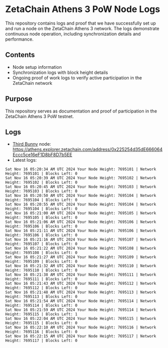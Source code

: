 # ZetaChain Athens 3 PoW Node Logs
This repository contains logs and proof that we have successfully set up and run a node on the ZetaChain Athens 3 network. The logs demonstrate continuous node operation, including synchronization details and performance.

## Contents
- Node setup information
- Synchronization logs with block height details
- Ongoing proof of work logs to verify active participation in the ZetaChain network

## Purpose
This repository serves as documentation and proof of participation in the ZetaChain Athens 3 PoW testnet.

## Logs

- [Third Bunny](https://thirdbunny.xyz/) node: https://athens.explorer.zetachain.com/address/0x225254d35dE666064Eccc5ce16eF1D8bF8D7b5EE
- Latest logs:
```
Sat Nov 16 05:20:34 AM UTC 2024 Your Node Height: 7695101 | Network Height: 7695101 | Blocks Left: 0
Sat Nov 16 05:20:39 AM UTC 2024 Your Node Height: 7695102 | Network Height: 7695102 | Blocks Left: 0
Sat Nov 16 05:20:45 AM UTC 2024 Your Node Height: 7695103 | Network Height: 7695103 | Blocks Left: 0
Sat Nov 16 05:20:50 AM UTC 2024 Your Node Height: 7695104 | Network Height: 7695104 | Blocks Left: 0
Sat Nov 16 05:20:55 AM UTC 2024 Your Node Height: 7695104 | Network Height: 7695104 | Blocks Left: 0
Sat Nov 16 05:21:00 AM UTC 2024 Your Node Height: 7695105 | Network Height: 7695105 | Blocks Left: 0
Sat Nov 16 05:21:06 AM UTC 2024 Your Node Height: 7695106 | Network Height: 7695106 | Blocks Left: 0
Sat Nov 16 05:21:11 AM UTC 2024 Your Node Height: 7695106 | Network Height: 7695106 | Blocks Left: 0
Sat Nov 16 05:21:16 AM UTC 2024 Your Node Height: 7695107 | Network Height: 7695107 | Blocks Left: 0
Sat Nov 16 05:21:22 AM UTC 2024 Your Node Height: 7695108 | Network Height: 7695108 | Blocks Left: 0
Sat Nov 16 05:21:27 AM UTC 2024 Your Node Height: 7695109 | Network Height: 7695109 | Blocks Left: 0
Sat Nov 16 05:21:32 AM UTC 2024 Your Node Height: 7695110 | Network Height: 7695110 | Blocks Left: 0
Sat Nov 16 05:21:38 AM UTC 2024 Your Node Height: 7695111 | Network Height: 7695111 | Blocks Left: 0
Sat Nov 16 05:21:43 AM UTC 2024 Your Node Height: 7695112 | Network Height: 7695112 | Blocks Left: 0
Sat Nov 16 05:21:48 AM UTC 2024 Your Node Height: 7695113 | Network Height: 7695113 | Blocks Left: 0
Sat Nov 16 05:21:54 AM UTC 2024 Your Node Height: 7695114 | Network Height: 7695114 | Blocks Left: 0
Sat Nov 16 05:21:59 AM UTC 2024 Your Node Height: 7695114 | Network Height: 7695115 | Blocks Left: 1
Sat Nov 16 05:22:04 AM UTC 2024 Your Node Height: 7695115 | Network Height: 7695115 | Blocks Left: 0
Sat Nov 16 05:22:10 AM UTC 2024 Your Node Height: 7695116 | Network Height: 7695116 | Blocks Left: 0
Sat Nov 16 05:22:15 AM UTC 2024 Your Node Height: 7695117 | Network Height: 7695117 | Blocks Left: 0
```
